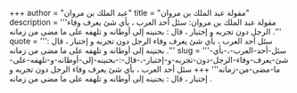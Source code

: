 +++
author = "عبد الملك بن مروان"
title = "مقولة عبد الملك بن مروان"
description = '''مقولة عبد الملك بن مروان: سئل أحد العرب ، بأي شئ يعرف وفاء الرجل دون تجربه و إختبار ، قال : بحنينه إلى أوطانه و تلهفه على ما مضى من زمانه .'''
quote = '''سئل أحد العرب ، بأي شئ يعرف وفاء الرجل دون تجربه و إختبار ، قال : بحنينه إلى أوطانه و تلهفه على ما مضى من زمانه .'''
slug = '''سئل-أحد-العرب-،-بأي-شئ-يعرف-وفاء-الرجل-دون-تجربه-و-إختبار-،-قال-:-بحنينه-إلى-أوطانه-و-تلهفه-على-ما-مضى-من-زمانه'''
+++
سئل أحد العرب ، بأي شئ يعرف وفاء الرجل دون تجربه و إختبار ، قال : بحنينه إلى أوطانه و تلهفه على ما مضى من زمانه .
